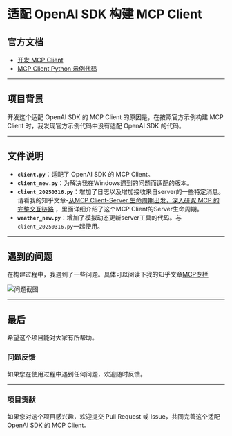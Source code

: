 # 适配 OpenAI SDK 构建 MCP Client

## 官方文档
- [开发 MCP Client](https://modelcontextprotocol.io/quickstart/client)
- [MCP Client Python 示例代码](https://github.com/modelcontextprotocol/quickstart-resources/tree/main/mcp-client-python)

---

## 项目背景
开发这个适配 OpenAI SDK 的 MCP Client 的原因是，在按照官方示例构建 MCP Client 时，我发现官方示例代码中没有适配 OpenAI SDK 的代码。

---

## 文件说明
- **`client.py`**：适配了 OpenAI SDK 的 MCP Client。
- **`client_new.py`**：为解决我在Windows遇到的问题而适配的版本。
- **`client_20250316.py`**：增加了日志以及增加接收来自server的一些特定消息。请看我的知乎文章-[从MCP Client-Server 生命周期出发，深入研究 MCP 的完整交互链路](https://zhuanlan.zhihu.com/p/30515707345) ，里面详细介绍了这个MCP Client的Server生命周期。
- **`weather_new.py`**：增加了模拟动态更新server工具的代码。与`client_20250316.py`一起使用。
---

## 遇到的问题
在构建过程中，我遇到了一些问题。具体可以阅读下我的知乎文章[MCP专栏](https://www.zhihu.com/column/c_1883808228573418480)

![问题截图](https://github.com/user-attachments/assets/f7f89944-fcea-4260-869b-0e3621f396af)

---

## 最后
希望这个项目能对大家有所帮助。


### 问题反馈
如果您在使用过程中遇到任何问题，欢迎随时反馈。

---

### 项目贡献
如果您对这个项目感兴趣，欢迎提交 Pull Request 或 Issue，共同完善这个适配 OpenAI SDK 的 MCP Client。

